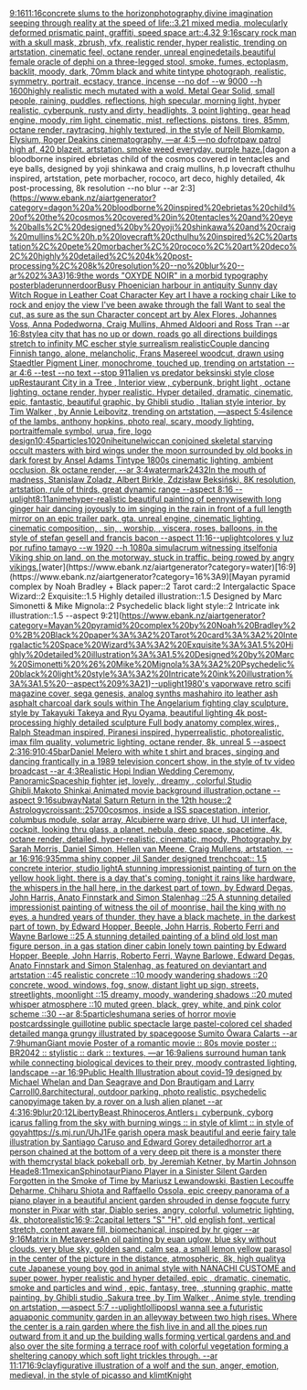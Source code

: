 [9:16](https://www.ebank.nz/aiartgenerator?category=9%3A16)[](https://www.ebank.nz/aiartgenerator?category=)[11:16](https://www.ebank.nz/aiartgenerator?category=11%3A16)[concrete slums to the horizon](https://www.ebank.nz/aiartgenerator?category=concrete%20slums%20to%20the%20horizon)[photography,](https://www.ebank.nz/aiartgenerator?category=photography%2C)[divine imagination seeping through reality at the speed of life::3.21 mixed media, molecularly deformed prismatic paint, graffiti, speed space art::4.32 9:16](https://www.ebank.nz/aiartgenerator?category=divine%20imagination%20seeping%20through%20reality%20at%20the%20speed%20of%20life%3A%3A3.21%20mixed%20media%2C%20molecularly%20deformed%20prismatic%20paint%2C%20graffiti%2C%20speed%20space%20art%3A%3A4.32%209%3A16)[scary rock man with a skull mask, zbrush, vfx, realistic render, hyper realistic, trending on artstation, cinematic feel, octane render, unreal engine](https://www.ebank.nz/aiartgenerator?category=scary%20rock%20man%20with%20a%20skull%20mask%2C%20zbrush%2C%20vfx%2C%20realistic%20render%2C%20hyper%20realistic%2C%20trending%20on%20artstation%2C%20cinematic%20feel%2C%20octane%20render%2C%20unreal%20engine)[details,](https://www.ebank.nz/aiartgenerator?category=details%2C)[beautiful female oracle of dephi on a three-legged stool, smoke, fumes, ectoplasm, backlit, moody, dark, 70mm black and white tintype photograph, realistic, symmetry, portrait, ecstacy, trance, incense --no dof --w 9000 --h 1600](https://www.ebank.nz/aiartgenerator?category=beautiful%20female%20oracle%20of%20dephi%20on%20a%20three-legged%20stool%2C%20smoke%2C%20fumes%2C%20ectoplasm%2C%20backlit%2C%20moody%2C%20dark%2C%2070mm%20black%20and%20white%20tintype%20photograph%2C%20realistic%2C%20symmetry%2C%20portrait%2C%20ecstacy%2C%20trance%2C%20incense%20--no%20dof%20--w%209000%20--h%201600)[highly realistic mech mutated with a wold. Metal Gear Solid, small people, raining, puddles, reflections, high specular, morning light, hyper realistic, cyberpunk, rusty and dirty, headlights, 3 point lighting, gear head engine, moody, rim light, cinematic, mist, reflections, pistons, tires, 85mm, octane render, raytracing, highly textured, in the style of Neill Blomkamp, Elysium, Roger Deakins cinematography, —ar 4:5 —no dof](https://www.ebank.nz/aiartgenerator?category=highly%20realistic%20mech%20mutated%20with%20a%20wold.%20Metal%20Gear%20Solid%2C%20small%20people%2C%20raining%2C%20puddles%2C%20reflections%2C%20high%20specular%2C%20morning%20light%2C%20hyper%20realistic%2C%20cyberpunk%2C%20rusty%20and%20dirty%2C%20headlights%2C%203%20point%20lighting%2C%20gear%20head%20engine%2C%20moody%2C%20rim%20light%2C%20cinematic%2C%20mist%2C%20reflections%2C%20pistons%2C%20tires%2C%2085mm%2C%20octane%20render%2C%20raytracing%2C%20highly%20textured%2C%20in%20the%20style%20of%20Neill%20Blomkamp%2C%20Elysium%2C%20Roger%20Deakins%20cinematography%2C%20%E2%80%94ar%204%3A5%20%E2%80%94no%20dof)[rot](https://www.ebank.nz/aiartgenerator?category=rot)[paw patrol high af, 420 blazeit. artstation. smoke weed everyday. purple haze.](https://www.ebank.nz/aiartgenerator?category=paw%20patrol%20high%20af%2C%20420%20blazeit.%20artstation.%20smoke%20weed%20everyday.%20purple%20haze.)[dagon a bloodborne inspired ebrietas child of the cosmos covered in tentacles and eye balls, designed by yoji shinkawa and craig mullins, h.p lovecraft cthulhu inspired, artstation, pete morbacher, rococo, art deco, highly detailed, 4k post-processing, 8k resolution --no blur --ar 2:3](https://www.ebank.nz/aiartgenerator?category=dagon%20a%20bloodborne%20inspired%20ebrietas%20child%20of%20the%20cosmos%20covered%20in%20tentacles%20and%20eye%20balls%2C%20designed%20by%20yoji%20shinkawa%20and%20craig%20mullins%2C%20h.p%20lovecraft%20cthulhu%20inspired%2C%20artstation%2C%20pete%20morbacher%2C%20rococo%2C%20art%20deco%2C%20highly%20detailed%2C%204k%20post-processing%2C%208k%20resolution%20--no%20blur%20--ar%202%3A3)[16:9](https://www.ebank.nz/aiartgenerator?category=16%3A9)[the words "OXYDE NOIR" in a morbid typography poster](https://www.ebank.nz/aiartgenerator?category=the%20words%20%22OXYDE%20NOIR%22%20in%20a%20morbid%20typography%20poster)[bladerunner](https://www.ebank.nz/aiartgenerator?category=bladerunner)[door](https://www.ebank.nz/aiartgenerator?category=door)[Busy Phoenician harbour in antiquity Sunny day Witch Rogue in Leather Coat Character Key art I have a rocking chair Like to rock and enjoy the view I've been awake through the fall Want to seal the cut, as sure as the sun Character concept art by Alex Flores, Johannes Voss, Anna Podedworna, Craig Mullins, Ahmed Aldoori and Ross Tran --ar 16:8](https://www.ebank.nz/aiartgenerator?category=Busy%20Phoenician%20harbour%20in%20antiquity%20Sunny%20day%20Witch%20Rogue%20in%20Leather%20Coat%20Character%20Key%20art%20I%20have%20a%20rocking%20chair%20Like%20to%20rock%20and%20enjoy%20the%20view%20I%27ve%20been%20awake%20through%20the%20fall%20Want%20to%20seal%20the%20cut%2C%20as%20sure%20as%20the%20sun%20Character%20concept%20art%20by%20Alex%20Flores%2C%20Johannes%20Voss%2C%20Anna%20Podedworna%2C%20Craig%20Mullins%2C%20Ahmed%20Aldoori%20and%20Ross%20Tran%20--ar%2016%3A8)[style](https://www.ebank.nz/aiartgenerator?category=style)[a city that has no up or down, roads go all directions buildings stretch to infinity MC escher style surrealism realistic](https://www.ebank.nz/aiartgenerator?category=a%20city%20that%20has%20no%20up%20or%20down%2C%20roads%20go%20all%20directions%20buildings%20stretch%20to%20infinity%20MC%20escher%20style%20surrealism%20realistic)[Couple dancing Finnish tango, alone, melancholic, Frans Masereel woodcut, drawn using Staedtler Pigment Liner, monochrome, touched up, trending on artstation --ar 4:6 --test --no text --stop 91](https://www.ebank.nz/aiartgenerator?category=Couple%20dancing%20Finnish%20tango%2C%20alone%2C%20melancholic%2C%20Frans%20Masereel%20woodcut%2C%20drawn%20using%20Staedtler%20Pigment%20Liner%2C%20monochrome%2C%20touched%20up%2C%20trending%20on%20artstation%20--ar%204%3A6%20--test%20--no%20text%20--stop%2091)[1](https://www.ebank.nz/aiartgenerator?category=1)[alien vs predator beksinski style close up](https://www.ebank.nz/aiartgenerator?category=alien%20vs%20predator%20beksinski%20style%20close%20up)[Restaurant City in a Tree , Interior view , cyberpunk, bright light , octane lighting, octane render, hyper realistic. Hyper detailed, dramatic, cinematic, epic, fantastic, beautiful graphic, by Ghibli studio , Italian style interior, by Tim Walker , by Annie Leibovitz, trending on artstation, —aspect 5:4](https://www.ebank.nz/aiartgenerator?category=Restaurant%20City%20in%20a%20Tree%20%2C%20Interior%20view%20%2C%20cyberpunk%2C%20bright%20light%20%2C%20octane%20lighting%2C%20octane%20render%2C%20hyper%20realistic.%20Hyper%20detailed%2C%20dramatic%2C%20cinematic%2C%20epic%2C%20fantastic%2C%20beautiful%20graphic%2C%20by%20Ghibli%20studio%20%2C%20Italian%20style%20interior%2C%20by%20Tim%20Walker%20%2C%20by%20Annie%20Leibovitz%2C%20trending%20on%20artstation%2C%20%E2%80%94aspect%205%3A4)[silence of the lambs, anthony hopkins, photo real, scary, moody lighting, portrait](https://www.ebank.nz/aiartgenerator?category=silence%20of%20the%20lambs%2C%20anthony%20hopkins%2C%20photo%20real%2C%20scary%2C%20moody%20lighting%2C%20portrait)[female symbol, urua, fire, logo design](https://www.ebank.nz/aiartgenerator?category=female%20symbol%2C%20urua%2C%20fire%2C%20logo%20design)[10:45](https://www.ebank.nz/aiartgenerator?category=10%3A45)[particles](https://www.ebank.nz/aiartgenerator?category=particles)[1020](https://www.ebank.nz/aiartgenerator?category=1020)[nihei](https://www.ebank.nz/aiartgenerator?category=nihei)[tunel](https://www.ebank.nz/aiartgenerator?category=tunel)[wiccan conjoined skeletal starving occult masters with bird wings under the moon surrounded by old books in dark forest by Ansel Adams Tintype 1800s cinematic lighting, ambient occlusion, 8k octane render, --ar 3:4](https://www.ebank.nz/aiartgenerator?category=wiccan%20conjoined%20skeletal%20starving%20occult%20masters%20with%20bird%20wings%20under%20the%20moon%20surrounded%20by%20old%20books%20in%20dark%20forest%20by%20Ansel%20Adams%20Tintype%201800s%20cinematic%20lighting%2C%20ambient%20occlusion%2C%208k%20octane%20render%2C%20--ar%203%3A4)[watermark](https://www.ebank.nz/aiartgenerator?category=watermark)[2432](https://www.ebank.nz/aiartgenerator?category=2432)[In the mouth of madness, Stanislaw Zoladz, Albert Birkle, Zdzisław Beksiński, 8K resolution, artstation, rule of thirds, great dynamic range --aspect 8:16 --uplight](https://www.ebank.nz/aiartgenerator?category=In%20the%20mouth%20of%20madness%2C%20Stanislaw%20Zoladz%2C%20Albert%20Birkle%2C%20Zdzis%C5%82aw%20Beksi%C5%84ski%2C%208K%20resolution%2C%20artstation%2C%20rule%20of%20thirds%2C%20great%20dynamic%20range%20--aspect%208%3A16%20--uplight)[8:11](https://www.ebank.nz/aiartgenerator?category=8%3A11)[anime](https://www.ebank.nz/aiartgenerator?category=anime)[hyper-realistic beautiful painting  of pennywisewith long ginger hair  dancing joyously to im singing in the rain in front of a full length mirror on an epic trailer park.  gta. unreal engine, cinematic lighting, cinematic composition, , sin, , worship, , viscera, roses, balloons, in the style of stefan gesell and francis bacon --aspect 11:16](https://www.ebank.nz/aiartgenerator?category=hyper-realistic%20beautiful%20painting%20%20of%20pennywisewith%20long%20ginger%20hair%20%20dancing%20joyously%20to%20im%20singing%20in%20the%20rain%20in%20front%20of%20a%20full%20length%20mirror%20on%20an%20epic%20trailer%20park.%20%20gta.%20unreal%20engine%2C%20cinematic%20lighting%2C%20cinematic%20composition%2C%20%2C%20sin%2C%20%2C%20worship%2C%20%2C%20viscera%2C%20roses%2C%20balloons%2C%20in%20the%20style%20of%20stefan%20gesell%20and%20francis%20bacon%20--aspect%2011%3A16)[--uplight](https://www.ebank.nz/aiartgenerator?category=--uplight)[colores y luz por rufino tamayo --w 1920 --h 1080](https://www.ebank.nz/aiartgenerator?category=colores%20y%20luz%20por%20rufino%20tamayo%20--w%201920%20--h%201080)[a simulacrum witnessing itself](https://www.ebank.nz/aiartgenerator?category=a%20simulacrum%20witnessing%20itself)[oni](https://www.ebank.nz/aiartgenerator?category=oni)[a Viking ship on land, on the motorway, stuck in traffic. being rowed by angry vikings.](https://www.ebank.nz/aiartgenerator?category=a%20Viking%20ship%20on%20land%2C%20on%20the%20motorway%2C%20stuck%20in%20traffic.%20being%20rowed%20by%20angry%20vikings.)[water](https://www.ebank.nz/aiartgenerator?category=water)[16:9](https://www.ebank.nz/aiartgenerator?category=16%3A9)[Mayan pyramid complex by Noah Bradley + Black paper::2 Tarot card::2 Intergalactic Space Wizard::2 Exquisite::1.5 Highly detailed illustration::1.5 Designed by Marc Simonetti & Mike Mignola::2 Psychedelic black light style::2 Intricate ink illustration::1.5 --aspect 9:21](https://www.ebank.nz/aiartgenerator?category=Mayan%20pyramid%20complex%20by%20Noah%20Bradley%20%2B%20Black%20paper%3A%3A2%20Tarot%20card%3A%3A2%20Intergalactic%20Space%20Wizard%3A%3A2%20Exquisite%3A%3A1.5%20Highly%20detailed%20illustration%3A%3A1.5%20Designed%20by%20Marc%20Simonetti%20%26%20Mike%20Mignola%3A%3A2%20Psychedelic%20black%20light%20style%3A%3A2%20Intricate%20ink%20illustration%3A%3A1.5%20--aspect%209%3A21)[--uplight](https://www.ebank.nz/aiartgenerator?category=--uplight)[1980's vaporwave retro scifi magazine cover, sega genesis, analog synths mashahiro ito leather ash asphalt charcoal dark souls within The Angelarium fighting clay sculpture, style by Takayuki Takeya and Ryu Oyama, beautiful lighting 4k post-processing highly detailed sculpture Full body anatomy complex,wires,, Ralph Steadman inspired, Piranesi inspired, hyperrealistic, photorealistic, imax film quality, volumetric lighting, octane render, 8k, unreal 5 --aspect 2:3](https://www.ebank.nz/aiartgenerator?category=1980%27s%20vaporwave%20retro%20scifi%20magazine%20cover%2C%20sega%20genesis%2C%20analog%20synths%20mashahiro%20ito%20leather%20ash%20asphalt%20charcoal%20dark%20souls%20within%20The%20Angelarium%20fighting%20clay%20sculpture%2C%20style%20by%20Takayuki%20Takeya%20and%20Ryu%20Oyama%2C%20beautiful%20lighting%204k%20post-processing%20highly%20detailed%20sculpture%20Full%20body%20anatomy%20complex%2Cwires%2C%2C%20Ralph%20Steadman%20inspired%2C%20Piranesi%20inspired%2C%20hyperrealistic%2C%20photorealistic%2C%20imax%20film%20quality%2C%20volumetric%20lighting%2C%20octane%20render%2C%208k%2C%20unreal%205%20--aspect%202%3A3)[16:9](https://www.ebank.nz/aiartgenerator?category=16%3A9)[10:45](https://www.ebank.nz/aiartgenerator?category=10%3A45)[bar](https://www.ebank.nz/aiartgenerator?category=bar)[Daniel Melero with white t shirt and braces, singing and dancing frantically in a 1989 television concert show, in the style of tv video broadcast --ar 4:3](https://www.ebank.nz/aiartgenerator?category=Daniel%20Melero%20with%20white%20t%20shirt%20and%20braces%2C%20singing%20and%20dancing%20frantically%20in%20a%201989%20television%20concert%20show%2C%20in%20the%20style%20of%20tv%20video%20broadcast%20--ar%204%3A3)[Realistic Hopi Indian Wedding Ceremony, Panoramic](https://www.ebank.nz/aiartgenerator?category=Realistic%20Hopi%20Indian%20Wedding%20Ceremony%2C%20Panoramic)[Spaceship fighter jet, lovely , dreamy , colorful,Studio Ghibli,Makoto Shinkai,Animated movie background illustration,octane --aspect 9:16](https://www.ebank.nz/aiartgenerator?category=Spaceship%20fighter%20jet%2C%20lovely%20%2C%20dreamy%20%2C%20colorful%2CStudio%20Ghibli%2CMakoto%20Shinkai%2CAnimated%20movie%20background%20illustration%2Coctane%20--aspect%209%3A16)[subway](https://www.ebank.nz/aiartgenerator?category=subway)[Natal Saturn Return in the 12th house::2 Astrology](https://www.ebank.nz/aiartgenerator?category=Natal%20Saturn%20Return%20in%20the%2012th%20house%3A%3A2%20Astrology)[croissant::2](https://www.ebank.nz/aiartgenerator?category=croissant%3A%3A2)[5700](https://www.ebank.nz/aiartgenerator?category=5700)[cosmos, inside a ISS spacestation, interior, columbus module, solar array, Alcubierre warp drive, UI hud, UI interface, cockpit, looking thru glass, a planet, nebula, deep space, spacetime, 4k, octane render, detailed, hyper-realistic, cinematic, moody, Photography by Sarah Morris, Daniel Simon, Hellen van Meene, Craig Mullens, artstation, --ar 16:9](https://www.ebank.nz/aiartgenerator?category=cosmos%2C%20inside%20a%20ISS%20spacestation%2C%20interior%2C%20columbus%20module%2C%20solar%20array%2C%20Alcubierre%20warp%20drive%2C%20UI%20hud%2C%20UI%20interface%2C%20cockpit%2C%20looking%20thru%20glass%2C%20a%20planet%2C%20nebula%2C%20deep%20space%2C%20spacetime%2C%204k%2C%20octane%20render%2C%20detailed%2C%20hyper-realistic%2C%20cinematic%2C%20moody%2C%20Photography%20by%20Sarah%20Morris%2C%20Daniel%20Simon%2C%20Hellen%20van%20Meene%2C%20Craig%20Mullens%2C%20artstation%2C%20--ar%2016%3A9)[16:9](https://www.ebank.nz/aiartgenerator?category=16%3A9)[35mm](https://www.ebank.nz/aiartgenerator?category=35mm)[a shiny copper Jil Sander designed trenchcoat:: 1.5 concrete interior, studio light](https://www.ebank.nz/aiartgenerator?category=a%20shiny%20copper%20Jil%20Sander%20designed%20trenchcoat%3A%3A%201.5%20concrete%20interior%2C%20studio%20light)[A stunning impressionist painting of turn on the yellow hook light, there is a day that's coming, tonight it rains like hardware, the whispers in the hall here, in the darkest part of town, by Edward Degas, John Harris, Anato Finnstark and Simon Stalenhag ::25 A stunning detailed impressionist painting of witness the oil of moonrise, hail the king with no eyes, a hundred years of thunder, they have a black machete, in the darkest part of town, by Edward Hopper, Beeple, John Harris, Roberto Ferri and Wayne Barlowe ::25 A stunning detailed painting of a blind old lost man figure person, in a gas station diner cabin lonely town painting by Edward Hopper, Beeple, John Harris, Roberto Ferri, Wayne Barlowe, Edward Degas, Anato Finnstark and Simon Stalenhag, as featured on deviantart and artstation ::45 realistic concrete ::10 moody wandering shadows ::20 concrete, wood, windows, fog, snow, distant light up sign, streets, streetlights, moonlight ::15 dreamy, moody, wandering shadows ::20 muted whisper atmosphere ::10 muted green, black, grey, white, and pink color scheme ::30 --ar 8:5](https://www.ebank.nz/aiartgenerator?category=A%20stunning%20impressionist%20painting%20of%20turn%20on%20the%20yellow%20hook%20light%2C%20there%20is%20a%20day%20that%27s%20coming%2C%20tonight%20it%20rains%20like%20hardware%2C%20the%20whispers%20in%20the%20hall%20here%2C%20in%20the%20darkest%20part%20of%20town%2C%20by%20Edward%20Degas%2C%20John%20Harris%2C%20Anato%20Finnstark%20and%20Simon%20Stalenhag%20%3A%3A25%20A%20stunning%20detailed%20impressionist%20painting%20of%20witness%20the%20oil%20of%20moonrise%2C%20hail%20the%20king%20with%20no%20eyes%2C%20a%20hundred%20years%20of%20thunder%2C%20they%20have%20a%20black%20machete%2C%20in%20the%20darkest%20part%20of%20town%2C%20by%20Edward%20Hopper%2C%20Beeple%2C%20John%20Harris%2C%20Roberto%20Ferri%20and%20Wayne%20Barlowe%20%3A%3A25%20A%20stunning%20detailed%20painting%20of%20a%20blind%20old%20lost%20man%20figure%20person%2C%20in%20a%20gas%20station%20diner%20cabin%20lonely%20town%20painting%20by%20Edward%20Hopper%2C%20Beeple%2C%20John%20Harris%2C%20Roberto%20Ferri%2C%20Wayne%20Barlowe%2C%20Edward%20Degas%2C%20Anato%20Finnstark%20and%20Simon%20Stalenhag%2C%20as%20featured%20on%20deviantart%20and%20artstation%20%3A%3A45%20realistic%20concrete%20%3A%3A10%20moody%20wandering%20shadows%20%3A%3A20%20concrete%2C%20wood%2C%20windows%2C%20fog%2C%20snow%2C%20distant%20light%20up%20sign%2C%20streets%2C%20streetlights%2C%20moonlight%20%3A%3A15%20dreamy%2C%20moody%2C%20wandering%20shadows%20%3A%3A20%20muted%20whisper%20atmosphere%20%3A%3A10%20muted%20green%2C%20black%2C%20grey%2C%20white%2C%20and%20pink%20color%20scheme%20%3A%3A30%20--ar%208%3A5)[particles](https://www.ebank.nz/aiartgenerator?category=particles)[human](https://www.ebank.nz/aiartgenerator?category=human)[a series of horror movie postcards](https://www.ebank.nz/aiartgenerator?category=a%20series%20of%20horror%20movie%20postcards)[single guillotine public spectacle large pastel-colored cel shaded detailed manga grungy illustrated by spacegoose Sumito Ōwara Calarts --ar 7:9](https://www.ebank.nz/aiartgenerator?category=single%20guillotine%20public%20spectacle%20large%20pastel-colored%20cel%20shaded%20detailed%20manga%20grungy%20illustrated%20by%20spacegoose%20Sumito%20%C5%8Cwara%20Calarts%20--ar%207%3A9)[human](https://www.ebank.nz/aiartgenerator?category=human)[Giant movie Poster of a romantic movie :: 80s movie poster :: BR2042 :: stylistic :: dark :: textures, —ar 16:9](https://www.ebank.nz/aiartgenerator?category=Giant%20movie%20Poster%20of%20a%20romantic%20movie%20%3A%3A%2080s%20movie%20poster%20%3A%3A%20BR2042%20%3A%3A%20stylistic%20%3A%3A%20dark%20%3A%3A%20textures%2C%20%E2%80%94ar%2016%3A9)[aliens surround human tank while connecting biological devices to their prey, moody contrasted lighting, landscape --ar 16:9](https://www.ebank.nz/aiartgenerator?category=aliens%20surround%20human%20tank%20while%20connecting%20biological%20devices%20to%20their%20prey%2C%20moody%20contrasted%20lighting%2C%20landscape%20--ar%2016%3A9)[Public Health Illustration about covid-19 designed by Michael Whelan and Dan Seagrave and Don Brautigam and Larry Carroll](https://www.ebank.nz/aiartgenerator?category=Public%20Health%20Illustration%20about%20covid-19%20designed%20by%20Michael%20Whelan%20and%20Dan%20Seagrave%20and%20Don%20Brautigam%20and%20Larry%20Carroll)[0.8](https://www.ebank.nz/aiartgenerator?category=0.8)[architectural, outdoor parking, photo realistic, psychedelic canopy](https://www.ebank.nz/aiartgenerator?category=architectural%2C%20outdoor%20parking%2C%20photo%20realistic%2C%20psychedelic%20canopy)[image taken by a rover on a lush alien planet --ar 4:3](https://www.ebank.nz/aiartgenerator?category=image%20taken%20by%20a%20rover%20on%20a%20lush%20alien%20planet%20--ar%204%3A3)[16:9](https://www.ebank.nz/aiartgenerator?category=16%3A9)[blur](https://www.ebank.nz/aiartgenerator?category=blur)[20:12](https://www.ebank.nz/aiartgenerator?category=20%3A12)[Liberty](https://www.ebank.nz/aiartgenerator?category=Liberty)[Beast,Rhinoceros,Antlers」](https://www.ebank.nz/aiartgenerator?category=Beast%2CRhinoceros%2CAntlers%E3%80%8D)[cyberpunk, cyborg icarus falling from the sky with burning wings :: in style of klimt :: in style of goya](https://www.ebank.nz/aiartgenerator?category=cyberpunk%2C%20cyborg%20icarus%20falling%20from%20the%20sky%20with%20burning%20wings%20%3A%3A%20in%20style%20of%20klimt%20%3A%3A%20in%20style%20of%20goya)[https://s.mj.run/UhJ1Fe  garish opera mask beautiful and eerie fairy tale illustration by Santiago Caruso and Edward Gorey detailed](https://www.ebank.nz/aiartgenerator?category=https%3A//s.mj.run/UhJ1Fe%20%20garish%20opera%20mask%20beautiful%20and%20eerie%20fairy%20tale%20illustration%20by%20Santiago%20Caruso%20and%20Edward%20Gorey%20detailed)[horror art a person chained at the bottom of a very deep pit there is a monster there with them](https://www.ebank.nz/aiartgenerator?category=horror%20art%20a%20person%20chained%20at%20the%20bottom%20of%20a%20very%20deep%20pit%20there%20is%20a%20monster%20there%20with%20them)[crystal black pokeball orb, by Jeremiah Ketner, by Martin Johnson Heade](https://www.ebank.nz/aiartgenerator?category=crystal%20black%20pokeball%20orb%2C%20by%20Jeremiah%20Ketner%2C%20by%20Martin%20Johnson%20Heade)[8:11](https://www.ebank.nz/aiartgenerator?category=8%3A11)[mexican](https://www.ebank.nz/aiartgenerator?category=mexican)[Sphinotaur](https://www.ebank.nz/aiartgenerator?category=Sphinotaur)[Piano Player in a Sinister Silent Garden Forgotten in the Smoke of Time by Mariusz Lewandowski, Bastien Lecouffe Deharme, Chiharu Shiota and Raffaello Ossola, epic creepy panorama of a piano player in a beautiful ancient garden shrouded in dense fog](https://www.ebank.nz/aiartgenerator?category=Piano%20Player%20in%20a%20Sinister%20Silent%20Garden%20Forgotten%20in%20the%20Smoke%20of%20Time%20by%20Mariusz%20Lewandowski%2C%20Bastien%20Lecouffe%20Deharme%2C%20Chiharu%20Shiota%20and%20Raffaello%20Ossola%2C%20epic%20creepy%20panorama%20of%20a%20piano%20player%20in%20a%20beautiful%20ancient%20garden%20shrouded%20in%20dense%20fog)[cute furry monster in Pixar with star, Diablo series, angry, colorful, volumetric lighting, 4k, photorealistic](https://www.ebank.nz/aiartgenerator?category=cute%20furry%20monster%20in%20Pixar%20with%20star%2C%20Diablo%20series%2C%20angry%2C%20colorful%2C%20volumetric%20lighting%2C%204k%2C%20photorealistic)[16:9](https://www.ebank.nz/aiartgenerator?category=16%3A9)[::2](https://www.ebank.nz/aiartgenerator?category=%3A%3A2)[capital letters "S" "H", old english font, vertical stretch, content aware fill, biomechanical, inspired by hr giger --ar 9:16](https://www.ebank.nz/aiartgenerator?category=capital%20letters%20%22S%22%20%22H%22%2C%20old%20english%20font%2C%20vertical%20stretch%2C%20content%20aware%20fill%2C%20biomechanical%2C%20inspired%20by%20hr%20giger%20--ar%209%3A16)[Matrix in Metaverse](https://www.ebank.nz/aiartgenerator?category=Matrix%20in%20Metaverse)[An oil painting by euan uglow, blue sky without clouds, very blue sky, golden sand, calm sea, a small lemon yellow parasol in the center of the picture in the distance, atmospheric, 8k, high quality](https://www.ebank.nz/aiartgenerator?category=An%20oil%20painting%20by%20euan%20uglow%2C%20blue%20sky%20without%20clouds%2C%20very%20blue%20sky%2C%20golden%20sand%2C%20calm%20sea%2C%20a%20small%20lemon%20yellow%20parasol%20in%20the%20center%20of%20the%20picture%20in%20the%20distance%2C%20atmospheric%2C%208k%2C%20high%20quality)[a cute Japanese young boy god in animal style with NANACHI CUSTOME and super power, hyper realistic and hyper detailed, epic , dramatic, cinematic, smoke and particles and wind , epic, fantasy, tree, ,stunning graphic, matte painting, by Ghibli studio ,Sakura tree ,by Tim Walker , Anime style, trending on artstation, —aspect 5:7 --uplight](https://www.ebank.nz/aiartgenerator?category=a%20cute%20Japanese%20young%20boy%20god%20in%20animal%20style%20with%20NANACHI%20CUSTOME%20and%20super%20power%2C%20hyper%20realistic%20and%20hyper%20detailed%2C%20epic%20%2C%20dramatic%2C%20cinematic%2C%20smoke%20and%20particles%20and%20wind%20%2C%20epic%2C%20fantasy%2C%20tree%2C%20%2Cstunning%20graphic%2C%20matte%20painting%2C%20by%20Ghibli%20studio%20%2CSakura%20tree%20%2Cby%20Tim%20Walker%20%2C%20Anime%20style%2C%20trending%20on%20artstation%2C%20%E2%80%94aspect%205%3A7%20--uplight)[lollipops](https://www.ebank.nz/aiartgenerator?category=lollipops)[I wanna see a futuristic aquaponic community garden in an alleyway between two high rises. Where the center is a rain garden where the fish live in and all the pipes run outward from it and up the building walls forming vertical gardens and and also over the site forming a terrace roof with colorful vegetation forming a sheltering canopy which soft light trickles through. --ar 11:17](https://www.ebank.nz/aiartgenerator?category=I%20wanna%20see%20a%20futuristic%20aquaponic%20community%20garden%20in%20an%20alleyway%20between%20two%20high%20rises.%20Where%20the%20center%20is%20a%20rain%20garden%20where%20the%20fish%20live%20in%20and%20all%20the%20pipes%20run%20outward%20from%20it%20and%20up%20the%20building%20walls%20forming%20vertical%20gardens%20and%20and%20also%20over%20the%20site%20forming%20a%20terrace%20roof%20with%20colorful%20vegetation%20forming%20a%20sheltering%20canopy%20which%20soft%20light%20trickles%20through.%20--ar%2011%3A17)[16:9](https://www.ebank.nz/aiartgenerator?category=16%3A9)[clay](https://www.ebank.nz/aiartgenerator?category=clay)[figurative illustration of a wolf and the sun, anger, emotion, medieval, in the style of picasso and klimt](https://www.ebank.nz/aiartgenerator?category=figurative%20illustration%20of%20a%20wolf%20and%20the%20sun%2C%20anger%2C%20emotion%2C%20medieval%2C%20in%20the%20style%20of%20picasso%20and%20klimt)[Knight](https://www.ebank.nz/aiartgenerator?category=Knight)